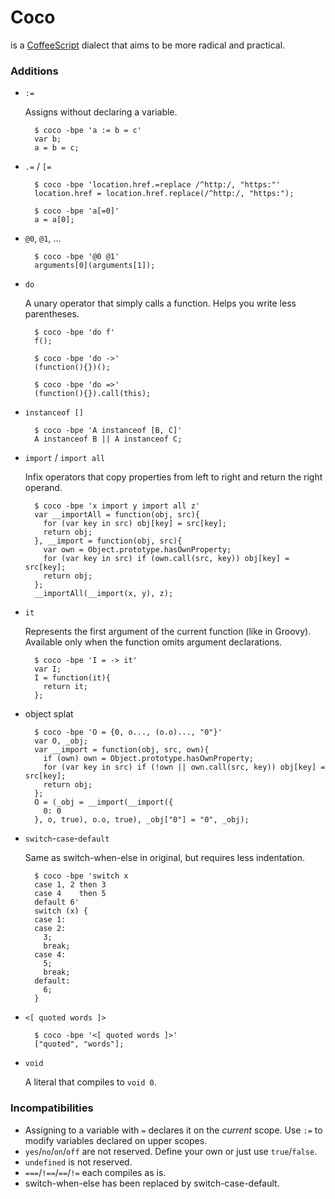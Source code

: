 # Coco
is a [CoffeeScript](http://coffeescript.org) dialect that aims to be more radical and practical.

### Additions

- `:=`

  Assigns without declaring a variable.

        $ coco -bpe 'a := b = c'
        var b;
        a = b = c;


- `.=` / `[=`

        $ coco -bpe 'location.href.=replace /^http:/, "https:"'
        location.href = location.href.replace(/^http:/, "https:");

        $ coco -bpe 'a[=0]'
        a = a[0];


- `@0`, `@1`, ...

        $ coco -bpe '@0 @1'
        arguments[0](arguments[1]);


- `do`

  A unary operator that simply calls a function. Helps you write less parentheses.

        $ coco -bpe 'do f'
        f();

        $ coco -bpe 'do ->'
        (function(){})();

        $ coco -bpe 'do =>'
        (function(){}).call(this);


- `instanceof []`

        $ coco -bpe 'A instanceof [B, C]'
        A instanceof B || A instanceof C;


- `import` / `import all`

  Infix operators that copy properties from left to right and return the right operand.

        $ coco -bpe 'x import y import all z'
        var __importAll = function(obj, src){
          for (var key in src) obj[key] = src[key];
          return obj;
        }, __import = function(obj, src){
          var own = Object.prototype.hasOwnProperty;
          for (var key in src) if (own.call(src, key)) obj[key] = src[key];
          return obj;
        };
        __importAll(__import(x, y), z);


- `it`

  Represents the first argument of the current function (like in Groovy).
  Available only when the function omits argument declarations.

        $ coco -bpe 'I = -> it'
        var I;
        I = function(it){
          return it;
        };


- object splat

        $ coco -bpe 'O = {0, o..., (o.o)..., "0"}'
        var O, _obj;
        var __import = function(obj, src, own){
          if (own) own = Object.prototype.hasOwnProperty;
          for (var key in src) if (!own || own.call(src, key)) obj[key] = src[key];
          return obj;
        };
        O = (_obj = __import(__import({
          0: 0
        }, o, true), o.o, true), _obj["0"] = "0", _obj);


- `switch`-`case`-`default`

  Same as switch-when-else in original, but requires less indentation.

        $ coco -bpe 'switch x
        case 1, 2 then 3
        case 4    then 5
        default 6'
        switch (x) {
        case 1:
        case 2:
          3;
          break;
        case 4:
          5;
          break;
        default:
          6;
        }


- `<[ quoted words ]>`

        $ coco -bpe '<[ quoted words ]>'
        ["quoted", "words"];


- `void`

  A literal that compiles to `void 0`.


### Incompatibilities

- Assigning to a variable with `=` declares it on the _current_ scope. Use `:=` to modify variables declared on upper scopes.
- `yes`/`no`/`on`/`off` are not reserved. Define your own or just use `true`/`false`.
- `undefined` is not reserved.
- `===`/`!==`/`==`/`!=` each compiles as is.
- switch-when-else has been replaced by switch-case-default.
